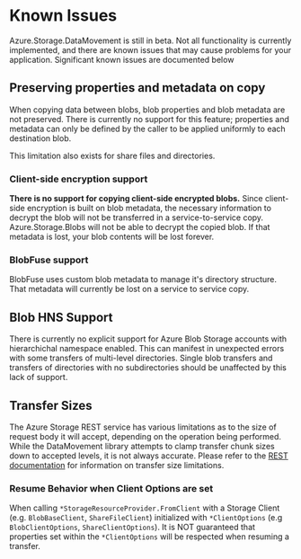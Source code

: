 # Known Issues

Azure.Storage.DataMovement is still in beta. Not all functionality is currently implemented, and there are known issues that may cause problems for your application. Significant known issues are documented below

## Preserving properties and metadata on copy

When copying data between blobs, blob properties and blob metadata are not preserved. There is currently no support for this feature; properties and metadata can only be defined by the caller to be applied uniformly to each destination blob.

This limitation also exists for share files and directories.

### Client-side encryption support

**There is no support for copying client-side encrypted blobs.** Since client-side encryption is built on blob metadata, the necessary information to decrypt the blob will not be transferred in a service-to-service copy. Azure.Storage.Blobs will not be able to decrypt the copied blob. If that metadata is lost, your blob contents will be lost forever.

### BlobFuse support

BlobFuse uses custom blob metadata to manage it's directory structure. That metadata will currently be lost on a service to service copy.


## Blob HNS Support

There is currently no explicit support for Azure Blob Storage accounts with hierarchichal namespace enabled. This can manifest in unexpected errors with some transfers of multi-level directories. Single blob transfers and transfers of directories with no subdirectories should be unaffected by this lack of support.

## Transfer Sizes

The Azure Storage REST service has various limitations as to the size of request body it will accept, depending on the operation being performed. While the DataMovement library attempts to clamp transfer chunk sizes down to accepted levels, it is not always accurate. Please refer to the [REST documentation](https://learn.microsoft.com/rest/api/storageservices/) for information on transfer size limitations.

### Resume Behavior when Client Options are set

When calling `*StorageResourceProvider.FromClient` with a Storage Client (e.g. `BlobBaseClient`, `ShareFileClient`) initialized with `*ClientOptions` (e.g `BlobClientOptions`, `ShareClientOptions`). It is NOT guaranteed that properties set within the `*ClientOptions` will be respected when resuming a transfer. 